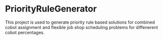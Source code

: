﻿# PriorityRuleGenerator
This project is used to generate priority rule based solutions for 
combined cobot assignment and flexible job shop scheduling problems for diffenerent 
cobot percentages.

